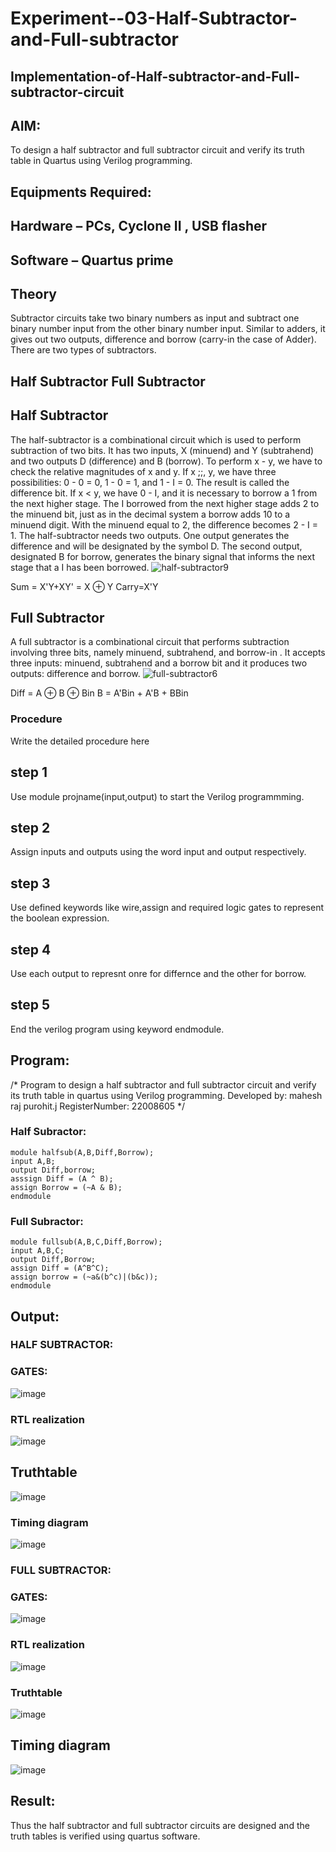 # Experiment--03-Half-Subtractor-and-Full-subtractor
## Implementation-of-Half-subtractor-and-Full-subtractor-circuit
## AIM:
To design a half subtractor and full subtractor circuit and verify its truth table in Quartus using Verilog programming.

## Equipments Required:
## Hardware –  PCs, Cyclone II , USB flasher
## Software – Quartus prime
## Theory
Subtractor circuits take two binary numbers as input and subtract one binary number input from the other binary number input. Similar to adders, it gives out two outputs, difference and borrow (carry-in the case of Adder). There are two types of subtractors.

## Half Subtractor Full Subtractor
## Half Subtractor
The half-subtractor is a combinational circuit which is used to perform subtraction of two bits. It has two inputs, X (minuend) and Y (subtrahend) and two outputs D (difference) and B (borrow). To perform x - y, we have to check the relative magnitudes of x and y. If x ;;, y, we have three possibilities: 0 - 0 = 0, 1 - 0 = 1, and 1 - I = 0. The result is called the difference bit. If x < y, we have 0 - I, and it is necessary to borrow a 1 from the next higher stage. The I borrowed from the next higher stage adds 2 to the minuend bit, just as in the decimal system a borrow adds 10 to a minuend digit. With the minuend equal to 2, the difference becomes 2 - I = 1. The half-subtractor needs two outputs. One output generates the difference and will be designated by the symbol D. The second output, designated B for borrow, generates the binary signal that informs the next stage that a I has been borrowed.
![half-subtractor9](https://user-images.githubusercontent.com/36288975/166112538-58c3bc7c-ee5d-4e6a-ac8d-8e8328efe27a.png)


Sum = X'Y+XY' = X ⊕ Y
Carry=X'Y

## Full Subtractor
A full subtractor is a combinational circuit that performs subtraction involving three bits, namely minuend, subtrahend, and borrow-in . It accepts three inputs: minuend, subtrahend and a borrow bit and it produces two outputs: difference and borrow. 
![full-subtractor6](https://user-images.githubusercontent.com/36288975/166112541-24c68359-3de8-4674-ae22-8272ffc385ed.png)


Diff = A ⊕ B ⊕ Bin B = A'Bin + A'B + BBin

### Procedure
Write the detailed procedure here
## step 1
Use module projname(input,output) to start the Verilog programmming.
## step 2
Assign inputs and outputs using the word input and output respectively.
## step 3
Use defined keywords like wire,assign and required logic gates to represent the boolean expression.
## step 4
Use each output to represnt onre for differnce and the other for borrow.
## step 5
End the verilog program using keyword endmodule.

## Program:
/*
Program to design a half subtractor and full subtractor circuit and verify its truth table in quartus using Verilog programming.
Developed by: mahesh raj purohit.j
RegisterNumber:  22008605
*/
### Half Subractor:
```
module halfsub(A,B,Diff,Borrow);
input A,B; 
output Diff,borrow;
asssign Diff = (A ^ B);
assign Borrow = (~A & B);
endmodule

```
### Full Subractor:
```
module fullsub(A,B,C,Diff,Borrow);
input A,B,C;
output Diff,Borrow;
assign Diff = (A^B^C);
assign borrow = (~a&(b^c)|(b&c));
endmodule
```
## Output:

### HALF SUBTRACTOR:

### GATES:
![image](https://user-images.githubusercontent.com/118753139/243915979-311a1e36-e019-420a-8ce9-0e9f701f0ab8.png)

### RTL realization
![image](https://user-images.githubusercontent.com/121117266/233019413-f4133c5f-a771-4516-8c64-e04f4a3af296.png)


## Truthtable
![image](https://user-images.githubusercontent.com/118753139/243916296-950dd943-dbd9-4db3-8835-b2dd09192d7b.png)


### Timing diagram 
![image](https://user-images.githubusercontent.com/121117266/233019578-1e94a96c-79b1-4e24-b9ae-ff98a88f52fd.png)

### FULL SUBTRACTOR:

### GATES:
![image](https://user-images.githubusercontent.com/118753139/243916518-a1654bf9-b079-4e1e-8975-caa4ecd1bb93.png)

### RTL realization
![image](https://user-images.githubusercontent.com/121117266/233019477-6bf66d6d-3c50-475f-88e6-288a73199ef3.png)

### Truthtable
![image](https://user-images.githubusercontent.com/118753139/243916616-a87d1dce-f1d1-4bf7-826c-d7f04963c8d7.png)

## Timing diagram 
![image](https://user-images.githubusercontent.com/121117266/233019633-6ab6b0e2-3a93-4626-ba45-e99635c9a43b.png)

## Result:
Thus the half subtractor and full subtractor circuits are designed and the truth tables is verified using quartus software.
